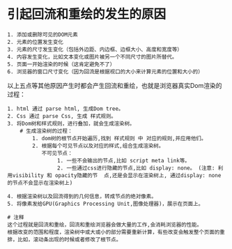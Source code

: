 
# 引起回流和重绘的发生的原因

    1. 添加或删除可见的DOM元素
    2. 元素的位置发生变化
    3. 元素的尺寸发生变化（包括外边距、内边框、边框大小、高度和宽度等）
    4. 内容发生变化，比如文本变化或图片被另一个不同尺寸的图片所替代。
    5. 页面一开始渲染的时候（这肯定避免不了）
    6. 浏览器的窗口尺寸变化（因为回流是根据视口的大小来计算元素的位置和大小的）

以上五点等其他原因产生时都会产生回流和重绘，也就是浏览器真实Dom渲染的过程：
     
    1. html 通过 parse html, 生成Dom tree。
    2. Css 通过 parse Css, 生成 样式规则。
    3. 将Dom树和样式规则，进行叠加，就会生成渲染树。
        # 生成渲染树的过程：
            1. dom树的根节点开始遍历,找到 样式规则 中 对应的规则,并应用他们。
            2. 根据每个可见节点以及对应的样式,组合生成渲染树。
               不可见节点：
                    1. 一些不会输出的节点,比如 script meta link等。
                    2. 一些通过css进行隐藏的节点,比如 display: none。 (注意: 利用visibility 和 opacity隐藏的节  点,还是会显示在渲染树上, 通过display: none 的节点不会显示在渲染树上) 

    4. 根据渲染树以及回流得到的几何信息，转成节点的绝对像素。
    5. 将像素发给GPU(Graphics Processing Unit,图像处理器)，展示在页面上。

    # 注释
    这个过程就是回流和重绘，回流和重绘浏览器会做大量的工作,会消耗浏览器的性能。
    根据改变的范围和程度，渲染树中或大或小的部分需要重新计算，有些改变会触发整个页面的重排，比如，滚动条出现的时候或者修改了根节点。
    
